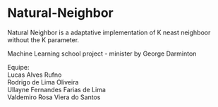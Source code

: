 # Natural-Neighbor
 
 Natural Neighbor is a adaptative implementation of K neast neighboor without the K parameter. 
 
Machine Learning school project - minister by George Darminton 

Equipe:  
Lucas Alves Rufno  
Rodrigo de Lima Oliveira  
Ullayne Fernandes Farias de Lima  
Valdemiro Rosa Viera do Santos  
